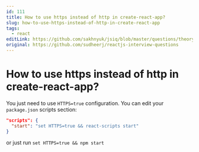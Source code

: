 ```yaml
---
id: 111
title: How to use https instead of http in create-react-app?
slug: how-to-use-https-instead-of-http-in-create-react-app
tags:
  - react
editLink: https://github.com/sakhnyuk/jsiq/blob/master/questions/theory/react/111.md
original: https://github.com/sudheerj/reactjs-interview-questions
---
```


# How to use https instead of http in create-react-app?

You just need to use `HTTPS=true` configuration. You can edit your `package.json` scripts section:

```json
"scripts": {
  "start": "set HTTPS=true && react-scripts start"
}
```

or just run `set HTTPS=true && npm start`